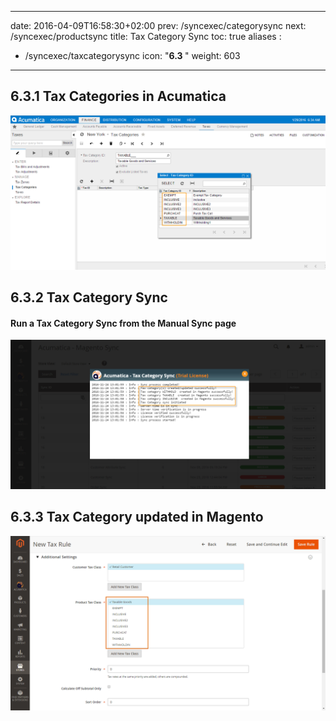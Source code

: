 
---
date: 2016-04-09T16:58:30+02:00
prev: /syncexec/categorysync
next: /syncexec/productsync
title: Tax Category Sync
toc: true
aliases :
  - /syncexec/taxcategorysync
icon: "<b>6.3 </b>"
weight: 603
---

## 6.3.1 Tax Categories in Acumatica

![6.3.1 Tax categories in Acumatica](images/tax-category-acumatica.png?classes=shadow)

## 6.3.2 Tax Category Sync

#### Run a Tax Category Sync from the Manual Sync page

![Run a Tax Category Sync from the Manual Sync page](images/tax-category-sync.png?classes=shadow)

## 6.3.3 Tax Category updated in Magento

![Tax Category updated in Magento](images/tax-category-updated-magento.png?classes=shadow)
